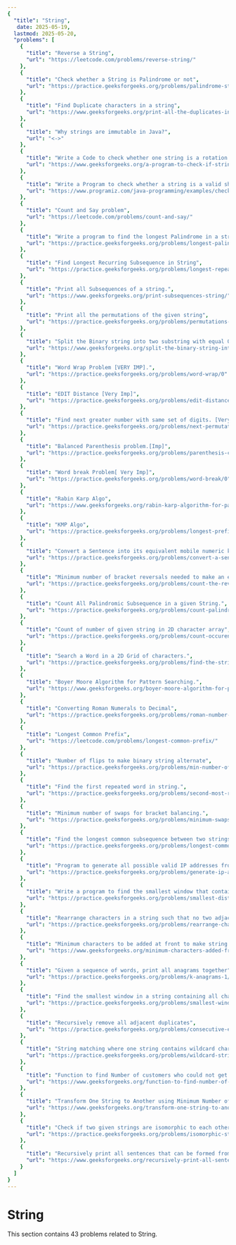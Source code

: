 ```yaml
---
{
  "title": "String",
   date: 2025-05-19,
  lastmod: 2025-05-20,
  "problems": [
    {
      "title": "Reverse a String",
      "url": "https://leetcode.com/problems/reverse-string/"
    },
    {
      "title": "Check whether a String is Palindrome or not",
      "url": "https://practice.geeksforgeeks.org/problems/palindrome-string0817/1"
    },
    {
      "title": "Find Duplicate characters in a string",
      "url": "https://www.geeksforgeeks.org/print-all-the-duplicates-in-the-input-string/"
    },
    {
      "title": "Why strings are immutable in Java?",
      "url": "<->"
    },
    {
      "title": "Write a Code to check whether one string is a rotation of another",
      "url": "https://www.geeksforgeeks.org/a-program-to-check-if-strings-are-rotations-of-each-other/"
    },
    {
      "title": "Write a Program to check whether a string is a valid shuffle of two strings or not",
      "url": "https://www.programiz.com/java-programming/examples/check-valid-shuffle-of-strings"
    },
    {
      "title": "Count and Say problem",
      "url": "https://leetcode.com/problems/count-and-say/"
    },
    {
      "title": "Write a program to find the longest Palindrome in a string.[ Longest palindromic Substring]",
      "url": "https://practice.geeksforgeeks.org/problems/longest-palindrome-in-a-string/0"
    },
    {
      "title": "Find Longest Recurring Subsequence in String",
      "url": "https://practice.geeksforgeeks.org/problems/longest-repeating-subsequence/0"
    },
    {
      "title": "Print all Subsequences of a string.",
      "url": "https://www.geeksforgeeks.org/print-subsequences-string/"
    },
    {
      "title": "Print all the permutations of the given string",
      "url": "https://practice.geeksforgeeks.org/problems/permutations-of-a-given-string/0"
    },
    {
      "title": "Split the Binary string into two substring with equal 0\u2019s and 1\u2019s",
      "url": "https://www.geeksforgeeks.org/split-the-binary-string-into-substrings-with-equal-number-of-0s-and-1s/"
    },
    {
      "title": "Word Wrap Problem [VERY IMP].",
      "url": "https://practice.geeksforgeeks.org/problems/word-wrap/0"
    },
    {
      "title": "EDIT Distance [Very Imp]",
      "url": "https://practice.geeksforgeeks.org/problems/edit-distance3702/1"
    },
    {
      "title": "Find next greater number with same set of digits. [Very Very IMP]",
      "url": "https://practice.geeksforgeeks.org/problems/next-permutation/0"
    },
    {
      "title": "Balanced Parenthesis problem.[Imp]",
      "url": "https://practice.geeksforgeeks.org/problems/parenthesis-checker/0"
    },
    {
      "title": "Word break Problem[ Very Imp]",
      "url": "https://practice.geeksforgeeks.org/problems/word-break/0"
    },
    {
      "title": "Rabin Karp Algo",
      "url": "https://www.geeksforgeeks.org/rabin-karp-algorithm-for-pattern-searching/"
    },
    {
      "title": "KMP Algo",
      "url": "https://practice.geeksforgeeks.org/problems/longest-prefix-suffix2527/1"
    },
    {
      "title": "Convert a Sentence into its equivalent mobile numeric keypad sequence.",
      "url": "https://practice.geeksforgeeks.org/problems/convert-a-sentence-into-its-equivalent-mobile-numeric-keypad-sequence0547/1"
    },
    {
      "title": "Minimum number of bracket reversals needed to make an expression balanced.",
      "url": "https://practice.geeksforgeeks.org/problems/count-the-reversals/0"
    },
    {
      "title": "Count All Palindromic Subsequence in a given String.",
      "url": "https://practice.geeksforgeeks.org/problems/count-palindromic-subsequences/1"
    },
    {
      "title": "Count of number of given string in 2D character array",
      "url": "https://practice.geeksforgeeks.org/problems/count-occurences-of-a-given-word-in-a-2-d-array/1"
    },
    {
      "title": "Search a Word in a 2D Grid of characters.",
      "url": "https://practice.geeksforgeeks.org/problems/find-the-string-in-grid/0"
    },
    {
      "title": "Boyer Moore Algorithm for Pattern Searching.",
      "url": "https://www.geeksforgeeks.org/boyer-moore-algorithm-for-pattern-searching/"
    },
    {
      "title": "Converting Roman Numerals to Decimal",
      "url": "https://practice.geeksforgeeks.org/problems/roman-number-to-integer/0"
    },
    {
      "title": "Longest Common Prefix",
      "url": "https://leetcode.com/problems/longest-common-prefix/"
    },
    {
      "title": "Number of flips to make binary string alternate",
      "url": "https://practice.geeksforgeeks.org/problems/min-number-of-flips/0"
    },
    {
      "title": "Find the first repeated word in string.",
      "url": "https://practice.geeksforgeeks.org/problems/second-most-repeated-string-in-a-sequence/0"
    },
    {
      "title": "Minimum number of swaps for bracket balancing.",
      "url": "https://practice.geeksforgeeks.org/problems/minimum-swaps-for-bracket-balancing/0"
    },
    {
      "title": "Find the longest common subsequence between two strings.",
      "url": "https://practice.geeksforgeeks.org/problems/longest-common-subsequence/0"
    },
    {
      "title": "Program to generate all possible valid IP addresses from given  string.",
      "url": "https://practice.geeksforgeeks.org/problems/generate-ip-addresses/1"
    },
    {
      "title": "Write a program to find the smallest window that contains all characters of string itself.",
      "url": "https://practice.geeksforgeeks.org/problems/smallest-distant-window/0"
    },
    {
      "title": "Rearrange characters in a string such that no two adjacent are same",
      "url": "https://practice.geeksforgeeks.org/problems/rearrange-characters/0"
    },
    {
      "title": "Minimum characters to be added at front to make string palindrome",
      "url": "https://www.geeksforgeeks.org/minimum-characters-added-front-make-string-palindrome/"
    },
    {
      "title": "Given a sequence of words, print all anagrams together",
      "url": "https://practice.geeksforgeeks.org/problems/k-anagrams-1/0"
    },
    {
      "title": "Find the smallest window in a string containing all characters of another string",
      "url": "https://practice.geeksforgeeks.org/problems/smallest-window-in-a-string-containing-all-the-characters-of-another-string/0"
    },
    {
      "title": "Recursively remove all adjacent duplicates",
      "url": "https://practice.geeksforgeeks.org/problems/consecutive-elements/0"
    },
    {
      "title": "String matching where one string contains wildcard characters",
      "url": "https://practice.geeksforgeeks.org/problems/wildcard-string-matching/0"
    },
    {
      "title": "Function to find Number of customers who could not get a computer",
      "url": "https://www.geeksforgeeks.org/function-to-find-number-of-customers-who-could-not-get-a-computer/"
    },
    {
      "title": "Transform One String to Another using Minimum Number of Given Operation",
      "url": "https://www.geeksforgeeks.org/transform-one-string-to-another-using-minimum-number-of-given-operation/"
    },
    {
      "title": "Check if two given strings are isomorphic to each other",
      "url": "https://practice.geeksforgeeks.org/problems/isomorphic-strings/0"
    },
    {
      "title": "Recursively print all sentences that can be formed from list of word lists",
      "url": "https://www.geeksforgeeks.org/recursively-print-all-sentences-that-can-be-formed-from-list-of-word-lists/"
    }
  ]
}
---
```

# String

This section contains 43 problems related to String.

